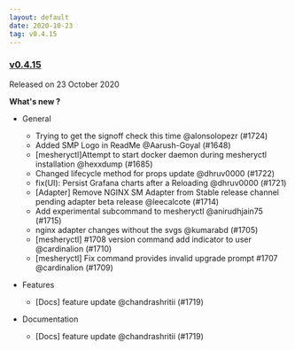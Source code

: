 ```yaml
---
layout: default
date: 2020-10-23
tag: v0.4.15
---
```


### [v0.4.15](https://github.com/layer5io/meshery/releases/tag/v0.4.15)

Released on 23 October 2020

**What's new ?**

- General

  - Trying to get the signoff check this time @alonsolopezr (#1724)
  - Added SMP Logo in ReadMe @Aarush-Goyal (#1648)
  - [mesheryctl]Attempt to start docker daemon during mesheryctl installation @hexxdump (#1685)
  - Changed lifecycle method for props update @dhruv0000 (#1722)
  - fix(UI): Persist Grafana charts after a Reloading @dhruv0000 (#1721)
  - [Adapter] Remove NGINX SM Adapter from Stable release channel pending adapter beta release @leecalcote (#1714)
  - Add experimental subcommand to mesheryctl @anirudhjain75 (#1715)
  - nginx adapter changes without the svgs @kumarabd (#1705)
  - [mesheryctl] #1708 version command add indicator to user @cardinalion (#1710)
  - [mesheryctl] Fix command provides invalid upgrade prompt #1707 @cardinalion (#1709)

- Features

  - [Docs] feature update @chandrashritii (#1719)

- Documentation

  - [Docs] feature update @chandrashritii (#1719)

